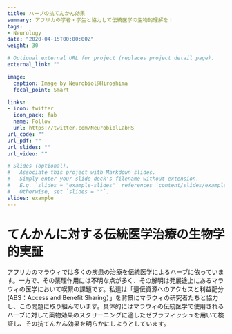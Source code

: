 ```yaml
---
title: ハーブの抗てんかん効果
summary: アフリカの学者・学生と協力して伝統医学の生物的理解を！
tags:
- Neurology
date: "2020-04-15T00:00:00Z"
weight: 30

# Optional external URL for project (replaces project detail page).
external_link: ""

image:
  caption: Image by Neurobiol@Hiroshima
  focal_point: Smart

links:
- icon: twitter
  icon_pack: fab
  name: Follow
  url: https://twitter.com/NeurobiolLabHS
url_code: ""
url_pdf: ""
url_slides: ""
url_video: ""

# Slides (optional).
#   Associate this project with Markdown slides.
#   Simply enter your slide deck's filename without extension.
#   E.g. `slides = "example-slides"` references `content/slides/example-slides.md`.
#   Otherwise, set `slides = ""`.
slides: example
---
```

# てんかんに対する伝統医学治療の生物学的実証
アフリカのマラウィでは多くの疾患の治療を伝統医学によるハーブに依っています。一方で、その薬理作用には不明な点が多く、その解明は発展途上にあるマラウィの医学において喫緊の課題です。私達は「遺伝資源へのアクセスと利益配分(ABS：Access and Benefit Sharing）」を背景にマラウィの研究者たちと協力し、この問題に取り組んでいます。具体的にはマラウィの伝統医学で使用されるハーブに対して薬物効果のスクリーニングに適したゼブラフィッシュを用いて検証し、その抗てんかん効果を明らかにしようとしています。

